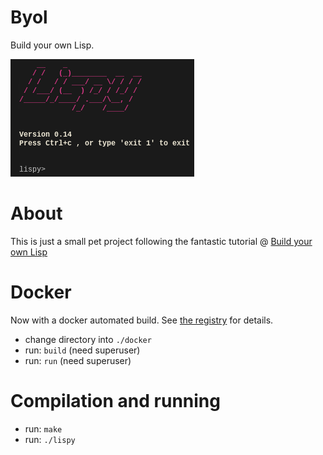 Byol
====
Build your own Lisp.

![Screenshot](screenshot/lispy-0.14.png)

About
=====
This is just a small pet project following the fantastic tutorial @ [Build your own Lisp](http://www.buildyourownlisp.com)

Docker
======
Now with a docker automated build. See [the registry](https://registry.hub.docker.com/u/plastboks/byol/) for details.
* change directory into `./docker`
* run: `build` (need superuser)
* run: `run` (need superuser)

Compilation and running
=======================
* run: `make`
* run: `./lispy`
